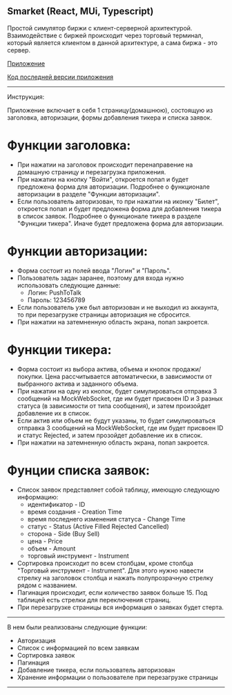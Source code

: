 ## Smarket (React, MUi, Typescript)

Простой симулятор биржи с клиент-серверной архитектурой. Взаимодействие с биржей происходит через торговый терминал, который является клиентом в данной архитектуре, а сама биржа - это сервер.

[Приложение](https://pushtotalkme.github.io/Smarket/)

[Код последней версии приложения](https://github.com/PushToTalkMe/Smarket/tree/release)

--------------------------------------

Инструкция:

Приложение включает в себя 1 страницу(домашнюю), состоящую из заголовка, авторизации, формы добавления тикера и списка заявок.

# Функции заголовка:
  - При нажатии на заголовок происходит перенаправение на домашную страницу и перезагрузка приложения.
  - При нажатии на кнопку "Войти", откроется попап и будет предложена форма для авторизации. Подробнее о функционале авторизации в разделе "Функции авторизации".
  - Если пользователь авторизован, то при нажатии на иконку "Билет", откроется попап и будет предложена форма для добавления тикера в список заявок. Подробнее о функционале тикера в разделе "Функции тикера". Иначе будет предложена форма для авторизации.
    
# Функции авторизации:
  - Форма состоит из полей ввода "Логин" и "Пароль".
  - Пользователь задан заранее, поэтому для входа нужно использовать следующие данные:
    - Логин: PushToTalk
    - Пароль: 123456789
  - Если пользователь уже был авторизован и не выходил из аккаунта, то при перезагрузке страницы авторизация не сбросится.
  - При нажатии на затемненную область экрана, попап закроется.
    
# Функции тикера:
  - Форма состоит из выбора актива, объема и кнопок продажи/покупки. Цена рассчитывается автоматически, в зависимости от выбранного актива и заданного объема.
  - При нажатии на одну из кнопок, будет симулироваться отправка 3 сообщений на MockWebSocket, где им будет присвоен ID и 3 разных статуса (в зависимости от типа сообщения), и затем произойдет добавление их в список.
  - Если актив или объем не будут указаны, то будет симулироваться отправка 3 сообщений на MockWebSocket, где им будет присвоен ID и статус Rejected, и затем прозойдет добавление их в список.
  - При нажатии на затемненную область экрана, попап закроется.
    
 # Фунции списка заявок:
  - Список заявок представляет собой таблицу, имеющую следующую информацию:
    - идентификатор - ID
    - время создания - Creation Time
    - время последнего изменения статуса - Change Time
    - статус - Status (Active Filled Rejected Cancelled)
    - сторона - Side (Buy Sell)
    - цена - Price
    - объем - Amount
    - торговый инструмент - Instrument
  - Сортировка происходит по всем столбцам, кроме столбца "Торговый инструмент - Instrument". Для этого нужно навести стрелку на заголовок столбца и нажать полупрозрачную стрелку рядом с названием.
  - Пагинация происходит, если количество заявок больше 15. Под таблицей есть стрелки для переключения страниц.
  - При перезагрузке страницы вся информация о заявках будет стерта.
    
--------------------------------------

В нем были реализованы следующие функции:
  - Авторизация
  - Список с информацией по всем заявкам
  - Сортировка заявок
  - Пагинация
  - Добавление тикера, если пользователь авторизован
  - Хранение информации о пользователе при перезагрузке страницы
  
--------------------------------------
